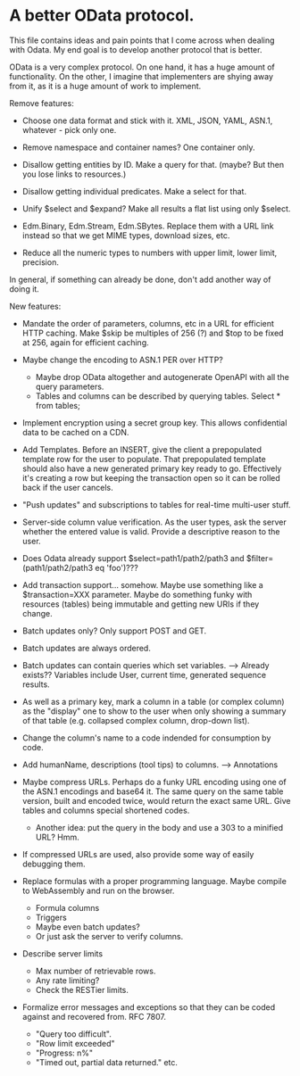 # A better OData protocol.

This file contains ideas and pain points that I come across when dealing with Odata. My end goal is to develop
another protocol that is better.

OData is a very complex protocol. On one hand, it has a huge amount of functionality. On the other, I imagine that
implementers are shying away from it, as it is a huge amount of work to implement.

Remove features:

* Choose one data format and stick with it. XML, JSON, YAML, ASN.1, whatever - pick only one. 

* Remove namespace and container names? One container only.

* Disallow getting entities by ID. Make a query for that. (maybe? But then you lose links to resources.)

* Disallow getting individual predicates. Make a select for that.

* Unify $select and $expand? Make all results a flat list using only $select.

* Edm.Binary, Edm.Stream, Edm.SBytes. Replace them with a URL link instead so that we get MIME types, download sizes, etc.

* Reduce all the numeric types to numbers with upper limit, lower limit, precision.

In general, if something can already be done, don't add another way of doing it.

New features:

* Mandate the order of parameters, columns, etc in a URL for efficient HTTP caching. Make $skip be multiples of 256 (?) and $top to be fixed at 256, again for efficient caching.

* Maybe change the encoding to ASN.1 PER over HTTP?
  - Maybe drop OData altogether and autogenerate OpenAPI with all the query parameters.
  - Tables and columns can be described by querying tables. Select * from tables;

* Implement encryption using a secret group key. This allows confidential data to be cached on a CDN.

* Add Templates. Before an INSERT, give the client a prepopulated template row for the user to populate. That prepopulated template should also have a new generated primary key ready to go. Effectively it's creating a row but keeping the transaction open so it can be rolled back if the user cancels.

* "Push updates" and subscriptions to tables for real-time multi-user stuff.

* Server-side column value verification. As the user types, ask the server whether the entered value is valid. Provide a descriptive reason to the user.

* Does Odata already support $select=path1/path2/path3 and $filter=(path1/path2/path3 eq 'foo')???

* Add transaction support... somehow. Maybe use something like a $transaction=XXX parameter. Maybe do something funky with 
  resources (tables) being immutable and getting new URIs if they change. 
  
* Batch updates only? Only support POST and GET.

* Batch updates are always ordered. 

* Batch updates can contain queries which set variables. --> Already exists?? Variables include User, current time, generated sequence results.

* As well as a primary key, mark a column in a table (or complex column) as the "display" one to show to the user when only showing a summary of that table (e.g. collapsed complex column, drop-down list).

* Change the column's name to a code indended for consumption by code.

* Add humanName, descriptions (tool tips) to columns. --> Annotations
  
* Maybe compress URLs. Perhaps do a funky URL encoding using one of the ASN.1 encodings and base64 it. The same 
  query on the same table version, built and encoded twice, would return the exact same URL. Give tables and columns
  special shortened codes.
  - Another idea: put the query in the body and use a 303 to a minified URL? Hmm.
  
* If compressed URLs are used, also provide some way of easily debugging them. 

* Replace formulas with a proper programming language. Maybe compile to WebAssembly and run on the browser. 
  - Formula columns
  - Triggers
  - Maybe even batch updates?
  - Or just ask the server to verify columns.

* Describe server limits
  - Max number of retrievable rows.
  - Any rate limiting?
  - Check the RESTier limits.

* Formalize error messages and exceptions so that they can be coded against and recovered from. RFC 7807.
  - "Query too difficult". 
  - "Row limit exceeded"
  - "Progress: n%"
  - "Timed out, partial data returned."
  etc.
